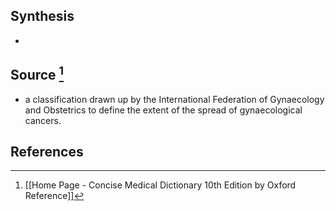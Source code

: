 ## Synthesis
- 
## Source [^1]
- a classification drawn up by the International Federation of Gynaecology and Obstetrics to define the extent of the spread of gynaecological cancers.
## References

[^1]: [[Home Page - Concise Medical Dictionary 10th Edition by Oxford Reference]]